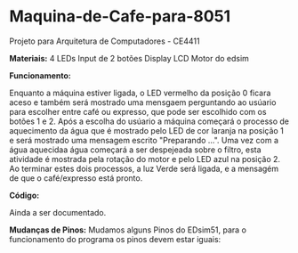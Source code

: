 # Maquina-de-Cafe-para-8051

Projeto para Arquitetura de Computadores - CE4411

**Materiais:**
4 LEDs
Input de 2 botões
Display LCD
Motor do edsim


**Funcionamento:**

Enquanto a máquina estiver ligada, o LED vermelho da posição 0 ficara aceso e também será mostrado uma mensgaem
perguntando ao usúario para escolher entre café ou expresso, que pode ser escolhido com os botões 1 e 2. Após a escolha do usúario
a máquina começará o processo de aquecimento da água que é mostrado pelo LED de cor laranja na posição 1 e será mostrado uma mensagem escrito
"Preparando ...". Uma vez com a água aquecidaa água começará a ser despejeada sobre o filtro, esta atividade é mostrada pela rotação do motor 
e pelo LED azul na posição 2. Ao terminar estes dois processos, a luz Verde será ligada, e a mensagém de que o café/expresso está pronto.

**Código:**

Ainda a ser documentado.

**Mudanças de Pinos:**
Mudamos alguns Pinos do EDsim51, para o funcionamento do programa os pinos devem estar iguais:

